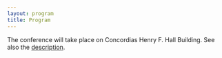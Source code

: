 ```yaml
---
layout: program
title: Program
---
```


The conference will take place on Concordias Henry F. Hall Building. See also the [description](https://www.concordia.ca/maps/sgw-campus.html?building=H).


<!--You can click on the talks to see the abstract or on the speakers to get more information (or get in contact) with the speakers-->

<!--The main categories (or tracks) of the different talks as well as their coloring can be adapted in the `_config.yml` file under `conference.talks.main_categories`. See also the [Talk Settings](https://github.com/DigitaleGesellschaft/jekyll-theme-conference/#talk-settings-main-categories) section of the theme's README file.-->